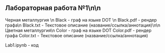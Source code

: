 ## Лабораторная работа №1\n\n
Черная металлургия \n
Black - граф на языке DOT \n
Black.pdf - рендер графа\n
Black.txt - Текстовое описание (название/ссылка/аннотация)\n\n
Цветная металлургия\n
Color - граф на языке DOT
Color.pdf - рендер графа
Color.txt - Текстовое описание (название/ссылка/аннотация)


Lab1.ipynb - код

